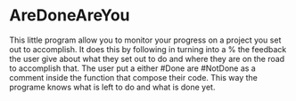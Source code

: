 # AreDoneAreYou
This little program allow you to monitor your progress on a project you set out to accomplish.
It does this by following in turning into a % the feedback the user give about what they set out to do and where they are on the road to accomplish that.
The user put a either #Done are #NotDone as a comment inside the function that compose their code. This way the programe knows what is left to do and what is done yet.
